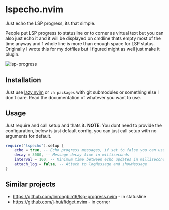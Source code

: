 # lspecho.nvim
Just echo the LSP progress, its that simple.

People put LSP progress to statusline or to corner as virtual text but you can also just echo it and it will
be displayed on cmdline thats empty most of the time anyway and 1 whole line is more than enough space for
LSP status. Originally I wrote this for my dotfiles but I figured might as well just make it plugin.

![lsp-progress](https://github.com/deathbeam/lspecho.nvim/assets/5115805/206d75ac-8533-4758-a35f-1426eed8cf42)

## Installation

Just use [lazy.nvim](https://github.com/folke/lazy.nvim) or `:h packages` with git submodules or something else I don't care.
Read the documentation of whatever you want to use.

## Usage

Just require and call setup and thats it.
**NOTE**: You dont need to provide the configuration, below is just default config, you can just
call setup with no arguments for default.

```lua
require("lspecho").setup {
    echo = true, -- Echo progress messages, if set to false you can use .message() to get the current message
    decay = 3000, -- Message decay time in milliseconds
    interval = 100, -- Minimum time between echo updates in milliseconds
    attach_log = false, -- Attach to logMessage and showMessage
}

```

## Similar projects

- https://github.com/linrongbin16/lsp-progress.nvim - in statusline
- https://github.com/j-hui/fidget.nvim - in corner
